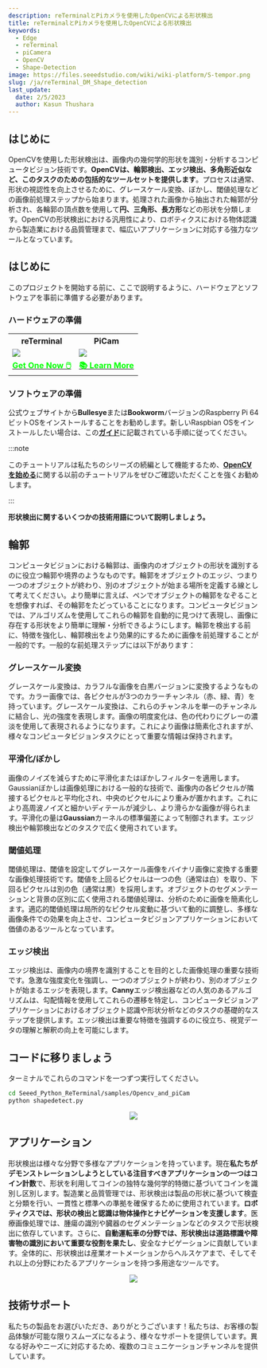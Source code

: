 ```yaml
---
description: reTerminalとPiカメラを使用したOpenCVによる形状検出
title: reTerminalとPiカメラを使用したOpenCVによる形状検出
keywords:
  - Edge
  - reTerminal 
  - piCamera
  - OpenCV
  - Shape-Detection
image: https://files.seeedstudio.com/wiki/wiki-platform/S-tempor.png
slug: /ja/reTerminal_DM_Shape_detection
last_update:
  date: 2/5/2023
  author: Kasun Thushara
---
```


## はじめに

OpenCVを使用した形状検出は、画像内の幾何学的形状を識別・分析するコンピュータビジョン技術です。**OpenCVは、輪郭検出、エッジ検出、多角形近似など、このタスクのための包括的なツールセットを提供します**。プロセスは通常、形状の視認性を向上させるために、グレースケール変換、ぼかし、閾値処理などの画像前処理ステップから始まります。処理された画像から抽出された輪郭が分析され、各輪郭の頂点数を使用して**円、三角形、長方形**などの形状を分類します。OpenCVの形状検出における汎用性により、ロボティクスにおける物体認識から製造業における品質管理まで、幅広いアプリケーションに対応する強力なツールとなっています。

## はじめに

このプロジェクトを開始する前に、ここで説明するように、ハードウェアとソフトウェアを事前に準備する必要があります。

### ハードウェアの準備

<div class="table-center">
 <table class="table-nobg">
    <tr class="table-trnobg">
      <th class="table-trnobg">reTerminal</th>
      <th class="table-trnobg">PiCam</th>
  </tr>
    <tr class="table-trnobg"></tr>
  <tr class="table-trnobg">
   <td class="table-trnobg"><div style={{textAlign:'center'}}><img src="https://files.seeedstudio.com/wiki/ReTerminal/frigate/reterminal.png" style={{width:300, height:'auto'}}/></div></td>
      <td class="table-trnobg"><div style={{textAlign:'center'}}><img src="https://files.seeedstudio.com/wiki/ReTerminal/Picam/picam2.jpg" style={{width:300, height:'auto'}}/></div></td>
  </tr>
    <tr class="table-trnobg"></tr>
  <tr class="table-trnobg">
   <td class="table-trnobg"><div class="get_one_now_container" style={{textAlign: 'center'}}><a class="get_one_now_item" href="https://www.seeedstudio.com/ReTerminal-with-CM4-p-4904.html?queryID=26220f25bcce77bc420c9c03059787c0&objectID=4904&indexName=bazaar_retailer_products" target="_blank">
              <strong><span><font color={'FFFFFF'} size={"4"}> Get One Now 🖱️</font></span></strong>
          </a></div></td>
      <td class="table-trnobg"><div class="get_one_now_container" style={{textAlign: 'center'}}><a class="get_one_now_item" href="https://wiki.seeedstudio.com/ja/reTerminal-piCam/" target="_blank" rel="noopener noreferrer"><strong><span><font color={'FFFFFF'} size={"4"}>📚 Learn More</font></span></strong></a></div></td>
        </tr>
    </table>
</div>

### ソフトウェアの準備

公式ウェブサイトから**Bullesye**または**Bookworm**バージョンのRaspberry Pi 64ビットOSをインストールすることをお勧めします。新しいRaspbian OSをインストールしたい場合は、この[**ガイド**](https://wiki.seeedstudio.com/ja/reTerminal/#flash-raspberry-pi-os-64-bit-ubuntu-os-or-other-os-to-emmc)に記載されている手順に従ってください。

:::note

このチュートリアルは私たちのシリーズの続編として機能するため、[**OpenCVを始める**](https://wiki.seeedstudio.com/ja/reTerminal_DM_opencv/)に関する以前のチュートリアルをぜひご確認いただくことを強くお勧めします。

:::

**形状検出に関するいくつかの技術用語について説明しましょう。**

## 輪郭

コンピュータビジョンにおける輪郭は、画像内のオブジェクトの形状を識別するのに役立つ輪郭や境界のようなものです。輪郭をオブジェクトのエッジ、つまり一つのオブジェクトが終わり、別のオブジェクトが始まる場所を定義する線として考えてください。より簡単に言えば、ペンでオブジェクトの輪郭をなぞることを想像すれば、その輪郭をたどっていることになります。コンピュータビジョンでは、アルゴリズムを使用してこれらの輪郭を自動的に見つけて表現し、画像に存在する形状をより簡単に理解・分析できるようにします。輪郭を検出する前に、特徴を強化し、輪郭検出をより効果的にするために画像を前処理することが一般的です。一般的な前処理ステップには以下があります：

### グレースケール変換

グレースケール変換は、カラフルな画像を白黒バージョンに変換するようなものです。カラー画像では、各ピクセルが3つのカラーチャンネル（赤、緑、青）を持っています。グレースケール変換は、これらのチャンネルを単一のチャンネルに結合し、光の強度を表現します。画像の明度変化は、色の代わりにグレーの濃淡を使用して表現されるようになります。これにより画像は簡素化されますが、様々なコンピュータビジョンタスクにとって重要な情報は保持されます。

### 平滑化/ぼかし

画像のノイズを減らすために平滑化またはぼかしフィルターを適用します。Gaussianぼかしは画像処理における一般的な技術で、画像内の各ピクセルが隣接するピクセルと平均化され、中央のピクセルにより重みが置かれます。これにより高周波ノイズと細かいディテールが減少し、より滑らかな画像が得られます。平滑化の量は**Gaussian**カーネルの標準偏差によって制御されます。エッジ検出や輪郭検出などのタスクで広く使用されています。

### 閾値処理

閾値処理は、閾値を設定してグレースケール画像をバイナリ画像に変換する重要な画像処理技術です。閾値を上回るピクセルは一つの色（通常は白）を取り、下回るピクセルは別の色（通常は黒）を採用します。オブジェクトのセグメンテーションと背景の区別に広く使用される閾値処理は、分析のために画像を簡素化します。適応的閾値処理は局所的なピクセル変動に基づいて動的に調整し、多様な画像条件での効果を向上させ、コンピュータビジョンアプリケーションにおいて価値のあるツールとなっています。

### エッジ検出

エッジ検出は、画像内の境界を識別することを目的とした画像処理の重要な技術です。急激な強度変化を強調し、一つのオブジェクトが終わり、別のオブジェクトが始まるエッジを表現します。**Canny**エッジ検出器などの人気のあるアルゴリズムは、勾配情報を使用してこれらの遷移を特定し、コンピュータビジョンアプリケーションにおけるオブジェクト認識や形状分析などのタスクの基礎的なステップを提供します。エッジ検出は重要な特徴を強調するのに役立ち、視覚データの理解と解釈の向上を可能にします。

## コードに移りましょう

ターミナルでこれらのコマンドを一つずつ実行してください。

 ```sh
cd Seeed_Python_ReTerminal/samples/Opencv_and_piCam
python shapedetect.py
 ```

<center><img width={800} src="https://files.seeedstudio.com/wiki/ReTerminal/opencv/shapedetection.png" /></center>

## アプリケーション

形状検出は様々な分野で多様なアプリケーションを持っています。現在**私たちがデモンストレーションしようとしている注目すべきアプリケーションの一つはコイン計数**で、形状を利用してコインの独特な幾何学的特徴に基づいてコインを識別し区別します。製造業と品質管理では、形状検出は製品の形状に基づいて検査と分類を行い、一貫性と標準への準拠を確保するために使用されています。**ロボティクスでは、形状の検出と認識は物体操作とナビゲーションを支援します**。医療画像処理では、腫瘍の識別や臓器のセグメンテーションなどのタスクで形状検出に依存しています。さらに、**自動運転車の分野では、形状検出は道路標識や障害物の識別において重要な役割を果たし**、安全なナビゲーションに貢献しています。全体的に、形状検出は産業オートメーションからヘルスケアまで、そしてそれ以上の分野にわたるアプリケーションを持つ多用途なツールです。

<center><img width={800} src="https://files.seeedstudio.com/wiki/ReTerminal/opencv/coins1.PNG" /></center>

## 技術サポート

私たちの製品をお選びいただき、ありがとうございます！私たちは、お客様の製品体験が可能な限りスムーズになるよう、様々なサポートを提供しています。異なる好みやニーズに対応するため、複数のコミュニケーションチャンネルを提供しています。

<div class="button_tech_support_container">
<a href="https://forum.seeedstudio.com/" class="button_forum"></a>
<a href="https://www.seeedstudio.com/contacts" class="button_email"></a>
</div>

<div class="button_tech_support_container">
<a href="https://discord.gg/eWkprNDMU7" class="button_discord"></a>
<a href="https://github.com/Seeed-Studio/wiki-documents/discussions/69" class="button_discussion"></a>
</div>
